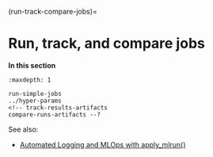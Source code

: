 (run-track-compare-jobs)=
# Run, track, and compare jobs


**In this section**
```{toctree}
:maxdepth: 1

run-simple-jobs
../hyper-params
<!-- track-results-artifacts
compare-runs-artifacts --?
```

See also:
- [Automated Logging and MLOps with apply_mlrun()](../concepts/auto-logging-mlops.html)
